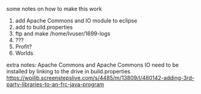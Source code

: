 some notes on how to make this work

1. add Apache Commons and IO module to eclipse
2. add to build.properties
3. ftp and make /home/lvuser/1699-logs
4. ???
5. Profit?
6. Worlds

extra notes:
Apache Commons and Apache Commons IO need to be installed by linking to the drive in build.properties
https://wpilib.screenstepslive.com/s/4485/m/13809/l/480142-adding-3rd-party-libraries-to-an-frc-java-program
